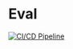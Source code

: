 # Eval
[![CI/CD Pipeline](https://github.com/Cherycoco/Eval/actions/workflows/docker-deploy.yml/badge.svg?branch=dev)](https://github.com/Cherycoco/Eval/actions/workflows/docker-deploy.yml)
